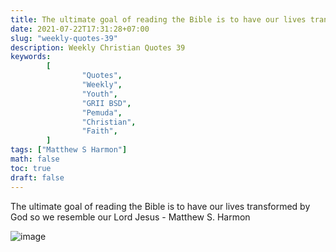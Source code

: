 ```yaml
---
title: The ultimate goal of reading the Bible is to have our lives transformed by God so we resemble our Lord Jesus
date: 2021-07-22T17:31:28+07:00
slug: "weekly-quotes-39"
description: Weekly Christian Quotes 39
keywords: 
        [
                "Quotes",
                "Weekly",
                "Youth",
                "GRII BSD",
                "Pemuda",
                "Christian",
                "Faith",
        ]
tags: ["Matthew S Harmon"]
math: false
toc: true
draft: false
---
```


The ultimate goal of reading the Bible is to have our lives transformed by God so we resemble our Lord Jesus - Matthew S. Harmon

![image](/images/quotes/20210722.jpeg)